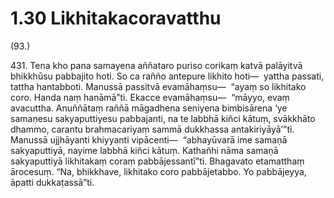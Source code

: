 # 1.30 Likhitakacoravatthu

(93.)

431\. Tena kho pana samayena aññataro puriso corikaṃ katvā palāyitvā bhikkhūsu pabbajito hoti. So ca rañño antepure likhito hoti—  yattha passati, tattha hantabboti. Manussā passitvā evamāhaṃsu—  “ayaṃ so likhitako coro. Handa naṃ hanāmā”ti. Ekacce evamāhaṃsu—  “māyyo, evaṃ avacuttha. Anuññātaṃ raññā māgadhena seniyena bimbisārena ‘ye samaṇesu sakyaputtiyesu pabbajanti, na te labbhā kiñci kātuṃ, svākkhāto dhammo, carantu brahmacariyaṃ sammā dukkhassa antakiriyāyā’”ti. Manussā ujjhāyanti khiyyanti vipācenti—  “abhayūvarā ime samaṇā sakyaputtiyā, nayime labbhā kiñci kātuṃ. Kathañhi nāma samaṇā sakyaputtiyā likhitakaṃ coraṃ pabbājessantī”ti. Bhagavato etamatthaṃ ārocesuṃ. “Na, bhikkhave, likhitako coro pabbājetabbo. Yo pabbājeyya, āpatti dukkaṭassā”ti.
